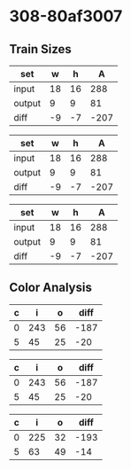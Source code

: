 # 308-80af3007
## Train Sizes

|set|w|h|A|
|---|---|---|---|
|input|18|16|288|
|output|9|9|81|
|diff|-9|-7|-207|


|set|w|h|A|
|---|---|---|---|
|input|18|16|288|
|output|9|9|81|
|diff|-9|-7|-207|


|set|w|h|A|
|---|---|---|---|
|input|18|16|288|
|output|9|9|81|
|diff|-9|-7|-207|


## Color Analysis

|c|i|o|diff|
|---|---|---|---|
|0|243|56|-187|
|5|45|25|-20|


|c|i|o|diff|
|---|---|---|---|
|0|243|56|-187|
|5|45|25|-20|


|c|i|o|diff|
|---|---|---|---|
|0|225|32|-193|
|5|63|49|-14|

